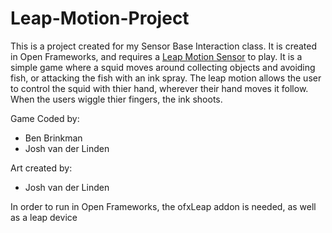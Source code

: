 # Leap-Motion-Project

This is a project created for my Sensor Base Interaction class. It is created in Open Frameworks, and requires a [Leap Motion Sensor](https://www.leapmotion.com/) to play.
It is a simple game where a squid moves around collecting objects and avoiding fish, or attacking the fish with an ink spray.
The leap motion allows the user to control the squid with thier hand, wherever their hand moves it follow. When the users wiggle thier fingers, the ink shoots.

Game Coded by:
* Ben Brinkman
* Josh van der Linden

Art created by:
* Josh van der Linden

In order to run in Open Frameworks, the ofxLeap addon is needed, as well as a leap device

